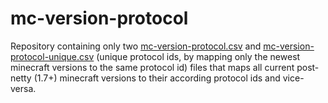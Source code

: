 # mc-version-protocol
Repository containing only two [mc-version-protocol.csv](https://raw.githubusercontent.com/Dovias/mc-version-protocol/main/mc-version-protocol.csv) and [mc-version-protocol-unique.csv](https://raw.githubusercontent.com/Dovias/mc-version-protocol/main/mc-version-protocol-unique.csv) (unique protocol ids, by mapping only the newest minecraft versions to the same protocol id) files that maps all current post-netty (1.7+) minecraft versions to their according protocol ids and vice-versa.
